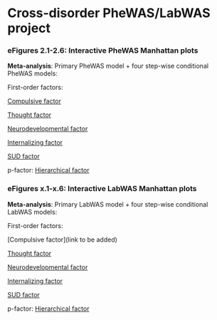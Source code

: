 # Cross-disorder PheWAS/LabWAS project

### eFigures 2.1-2.6: Interactive PheWAS Manhattan plots
**Meta-analysis**: Primary PheWAS model + four step-wise conditional PheWAS models:

First-order factors:

[Compulsive factor](https://yingjie1101.github.io/cross-disorder/Meta_analysis_Manhattan_Comp.html)

[Thought factor](https://yingjie1101.github.io/cross-disorder/Meta_analysis_Manhattan_Thou.html)

[Neurodevelopmental factor](https://yingjie1101.github.io/cross-disorder/Meta_analysis_Manhattan_Neur.html)

[Internalizing factor](https://yingjie1101.github.io/cross-disorder/Meta_analysis_Manhattan_Inte.html)

[SUD factor](https://yingjie1101.github.io/cross-disorder/Meta_analysis_Manhattan_SUD.html)


p-factor:
[Hierarchical factor](https://yingjie1101.github.io/cross-disorder/Meta_analysis_Manhattan_Hier.html)

### eFigures x.1-x.6: Interactive LabWAS Manhattan plots
**Meta-analysis**: Primary LabWAS model + four step-wise conditional LabWAS models:

First-order factors:

[Compulsive factor](link to be added)

[Thought factor]()

[Neurodevelopmental factor]()

[Internalizing factor]()

[SUD factor]()

p-factor:
[Hierarchical factor]()

